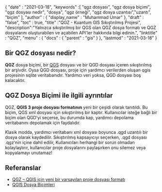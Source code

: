 {
  "date" : "2021-03-18",
  "keywords" :[ "qgz dosyası", "qgz dosya biçimi", "qgz dosyası nedir", "dosya", "qgz örneği", "qgz dosya uzantısı","uzantı", "biçim" ],
  "author" : {
    "display_name" : "Muhammad Umar"
},
  "draft" : "false",
  "toc" : true,
  "title" :"QGZ - Kuantum GIS Sıkıştırılmış Projesi",
  "description":"Yalnızca sıkıştırılmış bir QGS olan QGZ dosya formatı ve QGZ dosyalarını oluşturabilen ve açabilen API'ler hakkında bilgi edinin.",
  "linktitle" : "QGZ",
  "menu" : {
    "docs" : {
      "parent" : "gis"
}
},
  "lastmod" : "2021-03-18"
}

## Bir QGZ dosyası nedir?

**QGZ** dosya biçimi, bir [QGS](/gis/qgs/) dosyası ve bir QGD dosyası içeren sıkıştırılmış bir arşivdir. Oysa QGD dosyası, proje için yardımcı verilerden oluşan qgis projesinin sqlite veritabanıdır. Yardımcı veri yoksa, QGD dosyası boş kalacaktır.

## QGZ Dosya Biçimi ile ilgili ayrıntılar

QGZ, **QGIS 3 proje dosyası formatının** yeni bir çeşidi olarak tanıtıldı. Bu biçim, QGS xml dosyası için sıkıştırılmış bir kaptır. Kullanıcılar isteğe bağlı bir biçim olan QGD'yi seçerse, bu durumda kap, yardımcı depolama veritabanını depolamak için faydalıdır.

Klasik modda, yardımcı veritabanı xml dosyası boyunca .qgd uzantılı bir dosya olarak kaydedilir. Sıkıştırılmış kapsayıcıyı seçerken, .qgd dosyası .qgz'nin içine dahil edilir, Kullanıcıları herhangi bir sorun olmadan kolaylaştırır, kullanıcılar proje dosyalarını paylaşırken onu silemez veya kopyalamayı unutamaz!


## Referanslar

* [QGZ – QGIS için yeni bir varsayılan proje dosyası formatı](https://oslandia.com/en/2018/06/01/qgz-a-new-default-project-file-format-for-qgis/)
* [QGIS Dosya Biçimleri](https://docs.qgis.org/3.16/en/docs/user_manual/appendices/qgis_file_formats.html)

